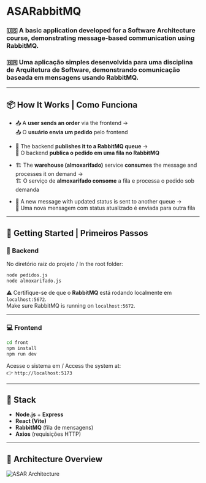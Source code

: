 
# ASARabbitMQ

### 🇺🇸 A basic application developed for a Software Architecture course, demonstrating **message-based communication using RabbitMQ**.

### 🇧🇷 Uma aplicação simples desenvolvida para uma disciplina de Arquitetura de Software, demonstrando **comunicação baseada em mensagens usando RabbitMQ**.

---

## 📦 How It Works | Como Funciona

- 📤 A **user sends an order** via the frontend →  
  📤 O **usuário envia um pedido** pelo frontend

- 📩 The backend **publishes it to a RabbitMQ queue** →  
  📩 O backend **publica o pedido em uma fila no RabbitMQ**

- 🏗️ The **warehouse (almoxarifado)** service **consumes** the message and processes it on demand →  
  🏗️ O serviço de **almoxarifado consome** a fila e processa o pedido sob demanda

- 🔁 A new message with updated status is sent to another queue →  
  🔁 Uma nova mensagem com status atualizado é enviada para outra fila

---

## 🚀 Getting Started | Primeiros Passos

### 🔧 Backend

No diretório raiz do projeto / In the root folder:

```bash
node pedidos.js
node almoxarifado.js
```

⚠️ Certifique-se de que o **RabbitMQ** está rodando localmente em `localhost:5672`.  
Make sure RabbitMQ is running on `localhost:5672`.

---

### 💻 Frontend

```bash
cd front
npm install
npm run dev
```

Acesse o sistema em / Access the system at:  
👉 `http://localhost:5173`

---

## 🧰 Stack

- **Node.js** + **Express**  
- **React (Vite)**  
- **RabbitMQ** (fila de mensagens)  
- **Axios** (requisições HTTP)

---

## 📸 Architecture Overview

![ASAR Architecture](ASAR.png)
